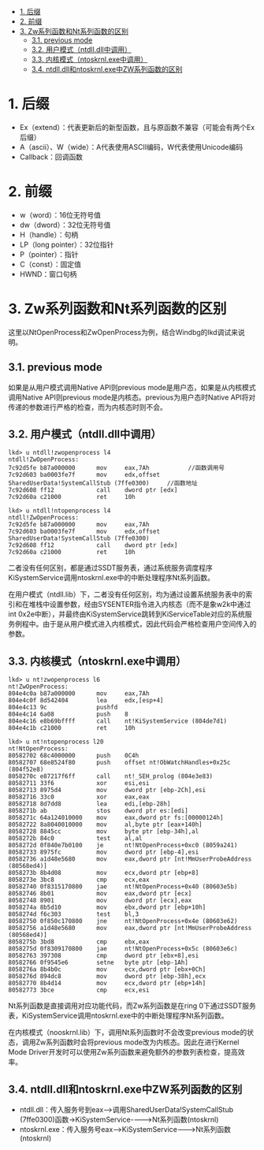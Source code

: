 <!-- TOC -->

- [1. 后缀](#1-后缀)
- [2. 前缀](#2-前缀)
- [3. Zw系列函数和Nt系列函数的区别](#3-zw系列函数和nt系列函数的区别)
    - [3.1. previous mode](#31-previous-mode)
    - [3.2. 用户模式（ntdll.dll中调用）](#32-用户模式ntdlldll中调用)
    - [3.3. 内核模式（ntoskrnl.exe中调用）](#33-内核模式ntoskrnlexe中调用)
    - [3.4. ntdll.dll和ntoskrnl.exe中ZW系列函数的区别](#34-ntdlldll和ntoskrnlexe中zw系列函数的区别)

<!-- /TOC -->
# 1. 后缀
* Ex（extend）：代表更新后的新型函数，且与原函数不兼容（可能会有两个Ex后缀）
* A（ascii）、W（wide）：A代表使用ASCII编码，W代表使用Unicode编码
* Callback：回调函数
# 2. 前缀
* w（word）：16位无符号值
* dw（dword）：32位无符号值
* H（handle）：句柄
* LP（long pointer）：32位指针
* P（pointer）：指针
* C（const）：固定值
* HWND：窗口句柄
# 3. Zw系列函数和Nt系列函数的区别
这里以NtOpenProcess和ZwOpenProcess为例，结合Windbg的lkd调试来说明。
## 3.1. previous mode
如果是从用户模式调用Native API则previous mode是用户态，如果是从内核模式调用Native API则previous mode是内核态。previous为用户态时Native API将对传递的参数进行严格的检查，而为内核态时则不会。
## 3.2. 用户模式（ntdll.dll中调用）
```x86asm
lkd> u ntdll!zwopenprocess l4
ntdll!ZwOpenProcess:
7c92d5fe b87a000000      mov     eax,7Ah           //函数调用号
7c92d603 ba0003fe7f      mov     edx,offset SharedUserData!SystemCallStub (7ffe0300)     //函数地址
7c92d608 ff12            call    dword ptr [edx]
7c92d60a c21000          ret     10h

lkd> u ntdll!ntopenprocess l4
ntdll!ZwOpenProcess:
7c92d5fe b87a000000      mov     eax,7Ah
7c92d603 ba0003fe7f      mov     edx,offset SharedUserData!SystemCallStub (7ffe0300)
7c92d608 ff12            call    dword ptr [edx]
7c92d60a c21000          ret     10h
```
二者没有任何区别，都是通过SSDT服务表，通过系统服务调度程序KiSystemService调用ntoskrnl.exe中的中断处理程序Nt系列函数。

在用户模式（ntdll.lib）下，二者没有任何区别，均为通过设置系统服务表中的索引和在堆栈中设置参数，经由SYSENTER指令进入内核态（而不是象w2k中通过int 0x2e中断），并最终由KiSystemService跳转到KiServiceTable对应的系统服务例程中。由于是从用户模式进入内核模式，因此代码会严格检查用户空间传入的参数。
## 3.3. 内核模式（ntoskrnl.exe中调用）
```x86asm
lkd> u nt!zwopenprocess l6
nt!ZwOpenProcess:
804e4c0a b87a000000      mov     eax,7Ah
804e4c0f 8d542404        lea     edx,[esp+4]
804e4c13 9c              pushfd
804e4c14 6a08            push    8
804e4c16 e8b69bffff      call    nt!KiSystemService (804de7d1)
804e4c1b c21000          ret     10h

lkd> u nt!ntopenprocess l20
nt!NtOpenProcess:
80582702 68c4000000      push    0C4h
80582707 68e8524f80      push    offset nt!ObWatchHandles+0x25c (804f52e8)
8058270c e87217f6ff      call    nt!_SEH_prolog (804e3e83)
80582711 33f6            xor     esi,esi
80582713 8975d4          mov     dword ptr [ebp-2Ch],esi
80582716 33c0            xor     eax,eax
80582718 8d7dd8          lea     edi,[ebp-28h]
8058271b ab              stos    dword ptr es:[edi]
8058271c 64a124010000    mov     eax,dword ptr fs:[00000124h]
80582722 8a8040010000    mov     al,byte ptr [eax+140h]
80582728 8845cc          mov     byte ptr [ebp-34h],al
8058272b 84c0            test    al,al
8058272d 0f840e7b0100    je      nt!NtOpenProcess+0xc0 (8059a241)
80582733 8975fc          mov     dword ptr [ebp-4],esi
80582736 a1d48e5680      mov     eax,dword ptr [nt!MmUserProbeAddress (80568ed4)]
8058273b 8b4d08          mov     ecx,dword ptr [ebp+8]
8058273e 3bc8            cmp     ecx,eax
80582740 0f8315170800    jae     nt!NtOpenProcess+0x40 (80603e5b)
80582746 8b01            mov     eax,dword ptr [ecx]
80582748 8901            mov     dword ptr [ecx],eax
8058274a 8b5d10          mov     ebx,dword ptr [ebp+10h]
8058274d f6c303          test    bl,3
80582750 0f850c170800    jne     nt!NtOpenProcess+0x4e (80603e62)
80582756 a1d48e5680      mov     eax,dword ptr [nt!MmUserProbeAddress (80568ed4)]
8058275b 3bd8            cmp     ebx,eax
8058275d 0f8309170800    jae     nt!NtOpenProcess+0x5c (80603e6c)
80582763 397308          cmp     dword ptr [ebx+8],esi
80582766 0f9545e6        setne   byte ptr [ebp-1Ah]
8058276a 8b4b0c          mov     ecx,dword ptr [ebx+0Ch]
8058276d 894dc8          mov     dword ptr [ebp-38h],ecx
80582770 8b4d14          mov     ecx,dword ptr [ebp+14h]
80582773 3bce            cmp     ecx,esi
```
Nt系列函数是直接调用对应功能代码，而Zw系列函数是在ring 0下通过SSDT服务表，KiSystemService调用ntoskrnl.exe中的中断处理程序Nt系列函数。

在内核模式（nooskrnl.lib）下，调用Nt系列函数时不会改变previous mode的状态，调用Zw系列函数时会将previous mode改为内核态。因此在进行Kernel Mode Driver开发时可以使用Zw系列函数来避免额外的参数列表检查，提高效率。
## 3.4. ntdll.dll和ntoskrnl.exe中ZW系列函数的区别
* ntdll.dll：传入服务号到eax——>调用SharedUserData!SystemCallStub (7ffe0300)函数->KiSystemService---->Nt系列函数(ntoskrnl)
* ntoskrnl.exe：传入服务号eax——>KiSystemService--->Nt系列函数(ntoskrnl)

